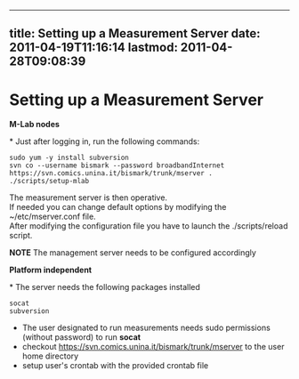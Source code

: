 
---
title: Setting up a Measurement Server
date: 2011-04-19T11:16:14
lastmod: 2011-04-28T09:08:39
---
Setting up a Measurement Server
===============================

**M-Lab nodes**

\* Just after logging in, run the following commands:

    sudo yum -y install subversion
    svn co --username bismark --password broadbandInternet https://svn.comics.unina.it/bismark/trunk/mserver .
    ./scripts/setup-mlab

The measurement server is then operative.\
If needed you can change default options by modifying the
\~/etc/mserver.conf file.\
After modifying the configuration file you have to launch the
./scripts/reload script.

**NOTE** The management server needs to be configured accordingly

**Platform independent**

\* The server needs the following packages installed

    socat
    subversion

-   The user designated to run measurements needs sudo permissions
    (without password) to run **socat**
-   checkout https://svn.comics.unina.it/bismark/trunk/mserver to the
    user home directory
-   setup user's crontab with the provided crontab file


